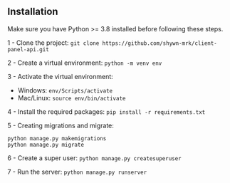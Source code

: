 ## Installation
Make sure you have Python >= 3.8 installed before following these steps.

1 - Clone the project:
`git clone https://github.com/shywn-mrk/client-panel-api.git`

2 - Create a virtual environment:
`python -m venv env`

3 - Activate the virtual environment:
- Windows:
`env/Scripts/activate`
- Mac/Linux:
`source env/bin/activate`

4 - Install the required packages:
`pip install -r requirements.txt`

5 - Creating migrations and migrate:
```
python manage.py makemigrations
python manage.py migrate
```
6 - Create a super user:
`python manage.py createsuperuser`

7 - Run the server:
`python manage.py runserver`
